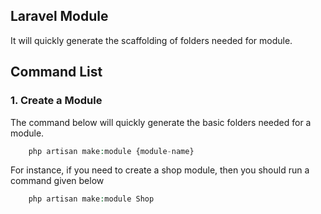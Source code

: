 ## Laravel Module

It will quickly generate the scaffolding of folders needed for module.

## Command List

### 1. Create a Module

The command below will quickly generate the basic folders needed for a module.
 
~~~php
    php artisan make:module {module-name}
~~~

For instance, if you need to create a shop module, then you should run a command given below

~~~php
    php artisan make:module Shop
~~~
 


